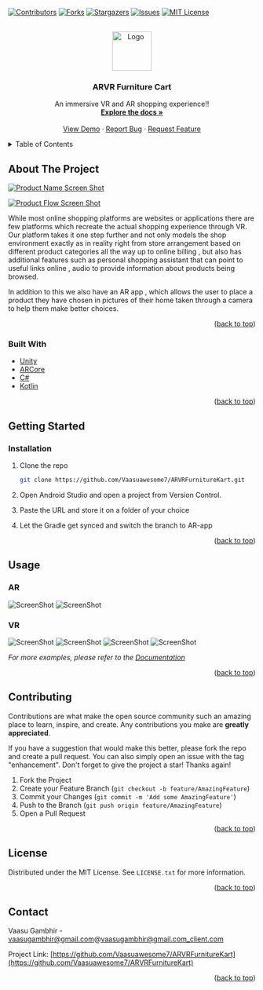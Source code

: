 <div id="top"></div>

[![Contributors][contributors-shield]][contributors-url]
[![Forks][forks-shield]][forks-url]
[![Stargazers][stars-shield]][stars-url]
[![Issues][issues-shield]][issues-url]
[![MIT License][license-shield]][license-url]

<!-- PROJECT LOGO -->
<br />
<div align="center">
  <a href="https://github.com/Vaasuawesome7/ARVRFurnitureKart">
    <img src="images/logo.png" alt="Logo" width="80" height="80">
  </a>

<h3 align="center">ARVR Furniture Cart</h3>

  <p align="center">
    An immersive VR and AR shopping experience!!
    <br />
    <a href="https://github.com/Vaasuawesome7/ARVRFurnitureKart"><strong>Explore the docs »</strong></a>
    <br />
    <br />
    <a href="https://youtu.be/MAuzC5ZtdZg">View Demo</a>
    ·
    <a href="https://github.com/Vaasuawesome7/ARVRFurnitureKart/issues">Report Bug</a>
    ·
    <a href="https://github.com/Vaasuawesome7/ARVRFurnitureKart/issues">Request Feature</a>
  </p>
</div>

<!-- TABLE OF CONTENTS -->
<details>
  <summary>Table of Contents</summary>
  <ol>
    <li>
      <a href="#about-the-project">About The Project</a>
      <ul>
        <li><a href="#built-with">Built With</a></li>
      </ul>
    </li>
    <li>
      <a href="#getting-started">Getting Started</a>
      <ul>
        <li><a href="#prerequisites">Prerequisites</a></li>
        <li><a href="#installation">Installation</a></li>
      </ul>
    </li>
    <li><a href="#usage">Usage</a></li>
    <li><a href="#roadmap">Roadmap</a></li>
    <li><a href="#contributing">Contributing</a></li>
    <li><a href="#license">License</a></li>
    <li><a href="#contact">Contact</a></li>
    <li><a href="#acknowledgments">Acknowledgments</a></li>
  </ol>
</details>

<!-- ABOUT THE PROJECT -->

## About The Project

[![Product Name Screen Shot][product-screenshot]](https://example.com)

[![Product Flow Screen Shot][product-flow]](https://example.com)

While most online shopping platforms are websites or applications there are few platforms which recreate the actual shopping experience through VR. 
Our platform takes it one step further and not only models the shop environment exactly as in reality right from store arrangement based on different product categories all the way up to online billing , but also has additional features such as personal shopping assistant that can point to useful links online , audio to provide information about products being browsed.

In addition to this we also have an AR app , which allows the user to place a product they have chosen in pictures of their home taken through a camera to help them make better choices. 
<p align="right">(<a href="#top">back to top</a>)</p>

### Built With

- [Unity](https://unity.com/)
- [ARCore](https://developers.google.com/ar)
- [C#](https://docs.microsoft.com/en-us/dotnet/csharp/)
- [Kotlin](https://kotlinlang.org/)

<p align="right">(<a href="#top">back to top</a>)</p>

<!-- GETTING STARTED -->

## Getting Started

### Installation

1. Clone the repo
   ```sh
   git clone https://github.com/Vaasuawesome7/ARVRFurnitureKart.git
   ```
2. Open Android Studio and open a project from Version Control.

3. Paste the URL and store it on a folder of your choice

4. Let the Gradle get synced and switch the branch to AR-app

<p align="right">(<a href="#top">back to top</a>)</p>

<!-- USAGE EXAMPLES -->

## Usage

### AR

![ScreenShot](images/app1.jpg)
![ScreenShot](images/app2.jpg)

### VR

![ScreenShot](images/vr1.jpg)
![ScreenShot](images/vr2.jpg)
![ScreenShot](images/vr3.jpg)
![ScreenShot](images/vfr4.jpg)

_For more examples, please refer to the [Documentation](https://example.com)_

<p align="right">(<a href="#top">back to top</a>)</p>

<!-- CONTRIBUTING -->

## Contributing

Contributions are what make the open source community such an amazing place to learn, inspire, and create. Any contributions you make are **greatly appreciated**.

If you have a suggestion that would make this better, please fork the repo and create a pull request. You can also simply open an issue with the tag "enhancement".
Don't forget to give the project a star! Thanks again!

1. Fork the Project
2. Create your Feature Branch (`git checkout -b feature/AmazingFeature`)
3. Commit your Changes (`git commit -m 'Add some AmazingFeature'`)
4. Push to the Branch (`git push origin feature/AmazingFeature`)
5. Open a Pull Request

<p align="right">(<a href="#top">back to top</a>)</p>

<!-- LICENSE -->

## License

Distributed under the MIT License. See `LICENSE.txt` for more information.

<p align="right">(<a href="#top">back to top</a>)</p>

<!-- CONTACT -->

## Contact

Vaasu Gambhir - vaasugambhir@gmail.com@vaasugambhir@gmail.com_client.com

Project Link: [https://github.com/Vaasuawesome7/ARVRFurnitureKart](https://github.com/Vaasuawesome7/ARVRFurnitureKart)

<p align="right">(<a href="#top">back to top</a>)</p>

<!-- MARKDOWN LINKS & IMAGES -->
<!-- https://www.markdownguide.org/basic-syntax/#reference-style-links -->

[contributors-shield]: https://img.shields.io/github/contributors/Vaasuawesome7/ARVRFurnitureKart.svg?style=for-the-badge
[contributors-url]: https://github.com/Vaasuawesome7/ARVRFurnitureKart/graphs/contributors
[forks-shield]: https://img.shields.io/github/forks/Vaasuawesome7/ARVRFurnitureKart.svg?style=for-the-badge
[forks-url]: https://github.com/Vaasuawesome7/ARVRFurnitureKart/network/members
[stars-shield]: https://img.shields.io/github/stars/Vaasuawesome7/ARVRFurnitureKart.svg?style=for-the-badge
[stars-url]: https://github.com/Vaasuawesome7/ARVRFurnitureKart/stargazers
[issues-shield]: https://img.shields.io/github/issues/Vaasuawesome7/ARVRFurnitureKart.svg?style=for-the-badge
[issues-url]: https://github.com/Vaasuawesome7/ARVRFurnitureKart/issues
[license-shield]: https://img.shields.io/github/license/Vaasuawesome7/ARVRFurnitureKart.svg?style=for-the-badge
[license-url]: https://github.com/Vaasuawesome7/ARVRFurnitureKart/blob/main/LICENSE.txt
[linkedin-shield]: https://img.shields.io/badge/-LinkedIn-black.svg?style=for-the-badge&logo=linkedin&colorB=555
[product-screenshot]: images/main.png
[product-flow]: images/flow.png
